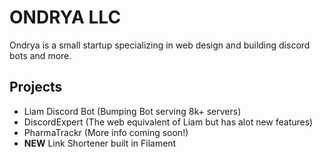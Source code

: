 # ONDRYA LLC
Ondrya is a small startup specializing in web design and building discord bots and more.

## Projects
- Liam Discord Bot (Bumping Bot serving 8k+ servers)
- DiscordExpert (The web equivalent of Liam but has alot new features)
- PharmaTrackr (More info coming soon!)
- **NEW** Link Shortener built in Filament
